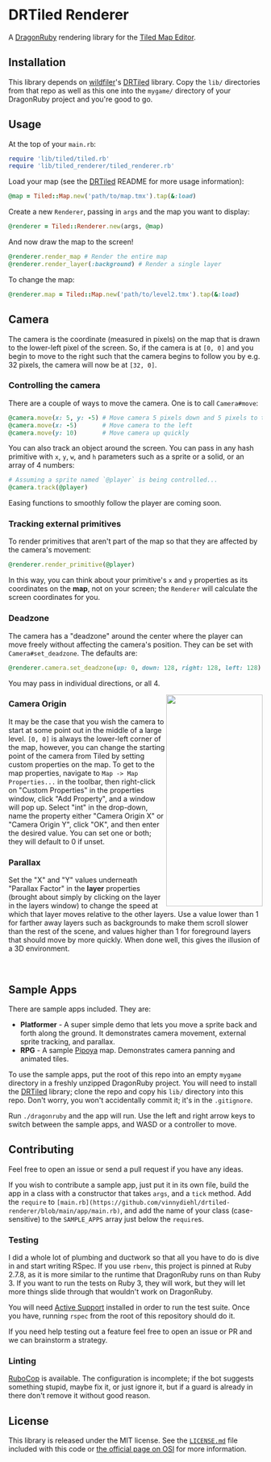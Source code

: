 # DRTiled Renderer

A [DragonRuby](https://dragonruby.org/toolkit/game) rendering library for the
[Tiled Map Editor](https://www.mapeditor.org/).

## Installation

This library depends on [wildfiler](https://github.com/wildfiler)'s
[DRTiled](https://github.com/wildfiler/drtiled) library. Copy the `lib/`
directories from that repo as well as this one into the `mygame/` directory of
your DragonRuby project and you're good to go.

## Usage

At the top of your `main.rb`:

```rb
require 'lib/tiled/tiled.rb'
require 'lib/tiled_renderer/tiled_renderer.rb'
```

Load your map (see the [DRTiled](https://github.com/wildfiler/drtiled) README
for more usage information):

```rb
@map = Tiled::Map.new('path/to/map.tmx').tap(&:load)
```

Create a new `Renderer`, passing in `args` and the map you want to display:

```rb
@renderer = Tiled::Renderer.new(args, @map)
```

And now draw the map to the screen!

```rb
@renderer.render_map # Render the entire map
@renderer.render_layer(:background) # Render a single layer
```

To change the map:

```rb
@renderer.map = Tiled::Map.new('path/to/level2.tmx').tap(&:load)
```

## Camera

The camera is the coordinate (measured in pixels) on the map that is drawn to
the lower-left pixel of the screen. So, if the camera is at `[0, 0]` and you
begin to move to the right such that the camera begins to follow you by e.g. 32
pixels, the camera will now be at `[32, 0]`.

### Controlling the camera

There are a couple of ways to move the camera. One is to call `Camera#move`:

```rb
@camera.move(x: 5, y: -5) # Move camera 5 pixels down and 5 pixels to the right
@camera.move(x: -5)       # Move camera to the left
@camera.move(y: 10)       # Move camera up quickly
```

You can also track an object around the screen. You can pass in any hash
primitive with `x`, `y`, `w`, and `h` parameters such as a sprite or a solid,
or an array of 4 numbers:

```rb
# Assuming a sprite named `@player` is being controlled...
@camera.track(@player)
```

Easing functions to smoothly follow the player are coming soon.

### Tracking external primitives

To render primitives that aren't part of the map so that they are affected by
the camera's movement:

```rb
@renderer.render_primitive(@player)
```

In this way, you can think about your primitive's `x` and `y` properties
as its coordinates on the **map**, not on your screen; the `Renderer` will
calculate the screen coordinates for you.

### Deadzone

The camera has a "deadzone" around the center where the player can move freely
without affecting the camera's position. They can be set with
`Camera#set_deadzone`. The defaults are:

```rb
@renderer.camera.set_deadzone(up: 0, down: 128, right: 128, left: 128)
```

You may pass in individual directions, or all 4.

<img src="https://raw.githubusercontent.com/vinnydiehl/drtiled-renderer/main/doc/images/camera_origin_properties.png"
     align="right" width="191" height="420" />
     
### Camera Origin

It may be the case that you wish the camera to start at some point out in the
middle of a large level. `[0, 0]` is always the lower-left corner of the map,
however, you can change the starting point of the camera from Tiled by setting
custom properties on the map. To get to the map properties, navigate to `Map ->
Map Properties...` in the toolbar, then right-click on "Custom Properties" in
the properties window, click "Add Property", and a window will pop up. Select
"int" in the drop-down, name the property either "Camera Origin X" or "Camera
Origin Y", click "OK", and then enter the desired value. You can set one or
both; they will default to 0 if unset.

### Parallax

Set the "X" and "Y" values underneath "Parallax Factor" in the **layer** properties
(brought about simply by clicking on the layer in the layers window) to change
the speed at which that layer moves relative to the other layers. Use a
value lower than 1 for farther away layers such as backgrounds to make them
scroll slower than the rest of the scene, and values higher than 1 for
foreground layers that should move by more quickly. When done well, this gives
the illusion of a 3D environment.

<br clear="right /">

## Sample Apps

There are sample apps included. They are:

 * **Platformer** - A super simple demo that lets you move a sprite back and
                    forth along the ground. It demonstrates camera movement,
                    external sprite tracking, and parallax.
 * **RPG** - A sample [Pipoya](https://pipoya.itch.io/pipoya-rpg-tileset-32x32)
             map. Demonstrates camera panning and animated tiles.

To use the sample apps, put the root of this repo into an empty `mygame`
directory in a freshly unzipped DragonRuby project. You will need to install
the [DRTiled](https://github.com/wildfiler/drtiled) library; clone the repo and
copy his `lib/` directory into this repo. Don't worry, you won't accidentally
commit it; it's in the `.gitignore`.

Run `./dragonruby` and the app will run. Use the left and right arrow keys to
switch between the sample apps, and WASD or a controller to move.

## Contributing

Feel free to open an issue or send a pull request if you have any ideas.

If you wish to contribute a sample app, just put it in its own file, build the
app in a class with a constructor that takes `args`, and a `tick` method.
Add the `require` to
`[main.rb](https://github.com/vinnydiehl/drtiled-renderer/blob/main/app/main.rb)`,
and add the name of your class (case-sensitive) to the `SAMPLE_APPS` array
just below the `require`s.

### Testing

I did a whole lot of plumbing and ductwork so that all you have to do is dive
in and start writing RSpec. If you use `rbenv`, this project is pinned at
Ruby 2.7.8, as it is more similar to the runtime that DragonRuby runs on than
Ruby 3. If you want to run the tests on Ruby 3, they will work, but they will
let more things slide through that wouldn't work on DragonRuby.

You will need [Active
Support](https://github.com/rails/rails/tree/main/activesupport) installed in
order to run the test suite. Once you have, running `rspec` from the root of
this repository should do it.

If you need help testing out a feature feel free to open an issue or PR and we
can brainstorm a strategy.

### Linting

[RuboCop](https://rubocop.org/) is available. The configuration is incomplete;
if the bot suggests something stupid, maybe fix it, or just ignore it, but if
a guard is already in there don't remove it without good reason.

## License

This library is released under the MIT license. See the
[`LICENSE.md`](https://github.com/vinnydiehl/drtiled-renderer/blob/main/LICENSE.md)
file included with this code or
[the official page on OSI](http://opensource.org/licenses/MIT) for more information.

